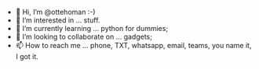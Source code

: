 - 👋 Hi, I’m @ottehoman :-)
- 👀 I’m interested in ... stuff.
- 🌱 I’m currently learning ... python for dummies;
- 💞️ I’m looking to collaborate on ... gadgets;
- 📫 How to reach me ... phone, TXT, whatsapp, email, teams, you name it, I got it.

<!---
ottehoman/ottehoman is a ✨ special ✨ repository because its `README.md` (this file) appears on your GitHub profile.
You can click the Preview link to take a look at your changes.
--->
